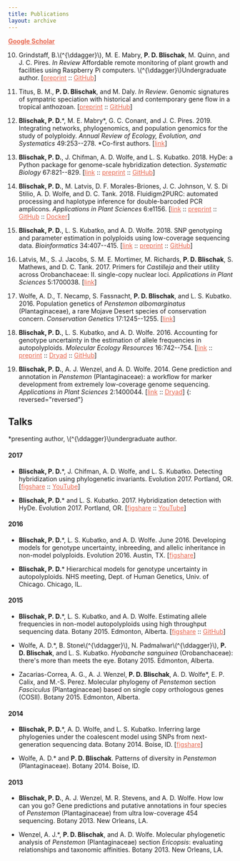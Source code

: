 ```yaml
---
title: Publications
layout: archive
---
```


<style>

a {
  color: #e86850;
}

a:hover {
  color: #ffd800;
}

</style>

<a href="https://scholar.google.com/citations?user=G6CHdi8AAAAJ&hl=en&oi=sra" target="_blank"><strong>Google Scholar</strong></a>

10. Grindstaff, B.\\(^{\ddagger}\\), M. E. Mabry, **P. D. Blischak**, M. Quinn, and J. C. Pires. *In Review*
Affordable remote monitoring of plant growth and facilities using Raspberry Pi computers. \\(^{\ddagger}\\)Undergraduate author.
[<a href="https://doi.org/10.1101/586776" target="_blank">preprint</a> :: 
<a href="https://github.com/BrandinGrindstaff/GMpi" target="_blank">GitHub</a>]

9. Titus, B. M., **P. D. Blischak**, and M. Daly. *In Review*. Genomic signatures
of sympatric speciation with historical and contemporary gene flow in a tropical
anthozoan. [<a href="https://doi.org/10.1101/399360" target="_blank">preprint</a> :: 
<a href="https://github.com/pblischak/Bann_spdelim" target="_blank">GitHub</a>]

8. **Blischak, P. D.**\*, M. E. Mabry\*, G. C. Conant, and J. C. Pires. 2019.
Integrating networks, phylogenomics, and population genomics for the study of polyploidy.
*Annual Review of Ecology, Evolution, and Systematics* 49:253--278. \*Co-first authors.
[<a href="https://doi.org/10.1146/annurev-ecolsys-121415-032302" target="_blank">link</a>]

7. **Blischak, P. D.**, J. Chifman, A. D. Wolfe, and L. S. Kubatko. 2018.
HyDe: a Python package for genome-scale hybridization detection. *Systematic Biology* 67:821--829.
[<a href="https://doi.org/10.1093/sysbio/syy023" target="_blank">link</a> :: 
<a href="https://www.biorxiv.org/content/early/2018/01/22/188037" target="_blank">preprint</a> :: 
<a href="https://github.com/pblischak/HyDe" target="_blank">GitHub</a>]

6. **Blischak, P. D.**, M. Latvis, D. F. Morales-Briones, J. C. Johnson, V. S. Di Stilio,
A. D. Wolfe, and D. C. Tank. 2018. Fluidigm2PURC: automated processing and haplotype
inference for double-barcoded PCR amplicons. *Applications in Plant Sciences* 6:e1156.
[<a href="https://doi.org/10.1002/aps3.1156" target="_blank">link</a> ::
<a href="http://biorxiv.org/cgi/content/short/242677v1" target="_blank">preprint</a> ::
<a href="https://github.com/pblischak/fluidigm2purc" target="_blank">GitHub</a> ::
<a href="https://hub.docker.com/r/pblischak/fluidigm2purc/" target="_blank">Docker</a>]

5. **Blischak, P. D.**, L. S. Kubatko, and A. D. Wolfe. 2018. SNP genotyping and parameter estimation in
polyploids using low-coverage sequencing data. *Bioinformatics* 34:407--415.
[<a href="https://doi.org/10.1093/bioinformatics/btx587" target="_blank">link</a> ::
<a href="https://www.biorxiv.org/content/early/2017/07/24/120261" target="_blank">preprint</a> ::
<a href="https://github.com/pblischak/polyploid-genotyping" target="_blank">GitHub</a>]

4. Latvis, M., S. J. Jacobs, S. M. E. Mortimer, M. Richards, **P. D. Blischak**, S. Mathews,
and D. C. Tank. 2017. Primers for *Castilleja* and their utility across Orobanchaceae: II.
single-copy nuclear loci. *Applications in Plant Sciences* 5:1700038.
[<a href="http://www.bioone.org/doi/full/10.3732/apps.1700038" target="_blank">link</a>]

3. Wolfe, A. D., T. Necamp, S. Fassnacht, **P. D. Blischak**, and L. S. Kubatko. 2016.
Population genetics of *Penstemon albomarginatus* (Plantaginaceae), a rare Mojave Desert
species of conservation concern. *Conservation Genetics* 17:1245--1255.
[<a href="http://link.springer.com/article/10.1007/s10592-016-0857-y" target="_blank">link</a>]

2. **Blischak, P. D.**, L. S. Kubatko, and A. D. Wolfe. 2016.
Accounting for genotype uncertainty in the estimation of allele frequencies in autopolyploids.
*Molecular Ecology Resources* 16:742--754. [<a href="http://onlinelibrary.wiley.com/doi/10.1111/1755-0998.12493/abstract" target="_blank">link</a> :: <a href="http://biorxiv.org/content/early/2015/09/23/021907" target="_blank">preprint</a> :: <a href="http://dx.doi.org/10.5061/dryad.t297p" target="_blank">Dryad</a> ::
<a href="https://github.com/pblischak/polyfreqs-ms-data" target="_blank">GitHub</a>]

1. **Blischak, P. D.**, A. J. Wenzel, and A. D. Wolfe. 2014.
Gene prediction and annotation in *Penstemon* (Plantaginaceae): a workflow for marker development from extremely low-coverage genome sequencing.
*Applications in Plant Sciences* 2:1400044. [<a href="http://www.bioone.org/doi/abs/10.3732/apps.1400044" target="_blank">link</a> ::
<a href="http://doi.org/10.5061/dryad.f6s22" target="_blank">Dryad</a>]
{: reversed="reversed"}

## Talks

\*presenting author, \\(^{\ddagger}\\)undergraduate author.

#### 2017

- **Blischak, P. D.**\*, J. Chifman, A. D. Wolfe, and L. S. Kubatko. Detecting hybridization using phylogenetic invariants. Evolution 2017. Portland, OR. [<a href="https://doi.org/10.6084/m9.figshare.5151724.v2" target="_blank">figshare</a> :: <a href="https://www.youtube.com/watch?v=57wv4sg3cSU" target="_blank">YouTube</a>]

- **Blischak, P. D.**\* and L. S. Kubatko. 2017. Hybridization detection with HyDe. Evolution 2017. Portland, OR. [<a href="https://doi.org/10.6084/m9.figshare.5144215.v1" target="_blank">figshare</a> :: <a href="https://www.youtube.com/watch?v=c6MAGa6C0U8" target="_blank">YouTube</a>]

#### 2016

- **Blischak, P. D.**\*, L. S. Kubatko, and A. D. Wolfe. June 2016. Developing models for genotype uncertainty, inbreeding, and allelic inheritance in non-model polyploids. Evolution 2016. Austin, TX. [<a href="https://dx.doi.org/10.6084/m9.figshare.3436619.v1" target="_blank">figshare</a>]

- <p><strong>Blischak, P. D.</strong>* Hierarchical models for genotype uncertainty in autopolyploids. NHS meeting, Dept. of Human Genetics, Univ. of Chicago. Chicago, IL.</p>


#### 2015

- **Blischak, P. D.**\*, L. S. Kubatko, and A. D. Wolfe.
Estimating allele frequencies in non-model autopolyploids using high throughput sequencing data.
Botany 2015. Edmonton, Alberta.
[<a href="http://dx.doi.org/10.6084/m9.figshare.1495514" target="_blank">figshare</a> ::
<a href="https://github.com/pblischak/botany2015" target="_blank">GitHub</a>]

- Wolfe, A. D.\*, B. Stone\\(^{\ddagger}\\), N. Padmalwar\\(^{\ddagger}\\), **P. D. Blischak**, and L. S. Kubatko.
*Hyobanche sanguinea* (Orobanchaceae): there's more than meets the eye.
Botany 2015. Edmonton, Alberta.

- Zacarias-Correa, A. G., A. J. Wenzel, **P. D. Blischak**, A. D. Wolfe\*, E. P. Calix, and M.-S. Perez.
Molecular phylogeny of *Penstemon* section *Fasciculus* (Plantaginaceae) based on single copy orthologous genes (COSII).
Botany 2015. Edmonton, Alberta.

#### 2014

- **Blischak, P. D.**\*, A. D. Wolfe, and L. S. Kubatko.
Inferring large phylogenies under the coalescent model using SNPs from next-generation sequencing data.
Botany 2014. Boise, ID.
[<a href="http://dx.doi.org/10.6084/m9.figshare.1436072" target="_blank">figshare</a>]

- Wolfe, A. D.\* and **P. D. Blischak**.
Patterns of diversity in *Penstemon* (Plantaginaceae).
Botany 2014. Boise, ID.

#### 2013

- **Blischak, P. D.**, A. J. Wenzel, M. R. Stevens, and A. D. Wolfe.
How low can you go?
Gene predictions and putative annotations in four species of *Penstemon* (Plantaginaceae) from ultra low-coverage 454 sequencing.
Botany 2013. New Orleans, LA.

- Wenzel, A. J.\*, **P. D. Blischak**, and A. D. Wolfe.
Molecular phylogenetic analysis of *Penstemon* (Plantaginaceae) section *Ericopsis*: evaluating relationships and taxonomic affinities.
Botany 2013. New Orleans, LA.
